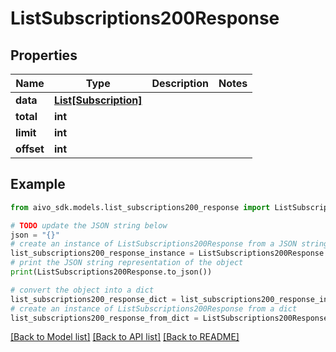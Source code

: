 # ListSubscriptions200Response

## Properties

Name | Type | Description | Notes
------------ | ------------- | ------------- | -------------
**data** | [**List[Subscription]**](Subscription.md) |  |
**total** | **int** |  |
**limit** | **int** |  |
**offset** | **int** |  |

## Example

```python
from aivo_sdk.models.list_subscriptions200_response import ListSubscriptions200Response

# TODO update the JSON string below
json = "{}"
# create an instance of ListSubscriptions200Response from a JSON string
list_subscriptions200_response_instance = ListSubscriptions200Response.from_json(json)
# print the JSON string representation of the object
print(ListSubscriptions200Response.to_json())

# convert the object into a dict
list_subscriptions200_response_dict = list_subscriptions200_response_instance.to_dict()
# create an instance of ListSubscriptions200Response from a dict
list_subscriptions200_response_from_dict = ListSubscriptions200Response.from_dict(list_subscriptions200_response_dict)
```

[[Back to Model list]](../README.md#documentation-for-models) [[Back to API list]](../README.md#documentation-for-api-endpoints) [[Back to README]](../README.md)
